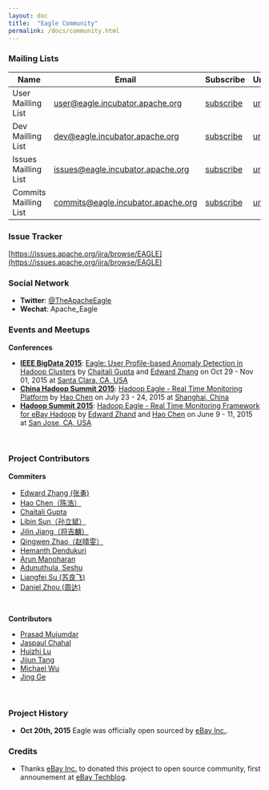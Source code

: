 ```yaml
---
layout: doc
title:  "Eagle Community" 
permalink: /docs/community.html
---
```

### Mailing Lists

|Name|Email|Subscribe|Unsubscribe|Archive|
|----|-----|---------|-----------|-------|
| User Mailling List|[user@eagle.incubator.apache.org](mailto:user@eagle.incubator.apache.org)|[subscribe](mailto:user-subscribe@eagle.incubator.apache.org)|[unsubscribe](mailto:user-unsubscribe@eagle.incubator.apache.org)| [eagle-user](http://mail-archives.apache.org/mod_mbox/eagle-user/)|
| Dev Mailling List|[dev@eagle.incubator.apache.org](mailto:dev@eagle.incubator.apache.org)|[subscribe](mailto:dev-subscribe@eagle.incubator.apache.org)|[unsubscribe](mailto:dev-unsubscribe@eagle.incubator.apache.org)| [eagle-dev](http://mail-archives.apache.org/mod_mbox/eagle-dev/)|
| Issues Mailling List|[issues@eagle.incubator.apache.org](mailto:issues@eagle.incubator.apache.org)|[subscribe](mailto:issues-subscribe@eagle.incubator.apache.org)|[unsubscribe](mailto:issues-unsubscribe@eagle.incubator.apache.org)| [eagle-issues](http://mail-archives.apache.org/mod_mbox/eagle-issues/)|
| Commits Mailling List|[commits@eagle.incubator.apache.org](mailto:commits@eagle.incubator.apache.org)|[subscribe](mailto:commits-subscribe@eagle.incubator.apache.org)|[unsubscribe](mailto:commits-unsubscribe@eagle.incubator.apache.org)| [eagle-commits](http://mail-archives.apache.org/mod_mbox/eagle-commits/)|


### Issue Tracker

[https://issues.apache.org/jira/browse/EAGLE](https://issues.apache.org/jira/browse/EAGLE)

### Social Network

* **Twitter**: [@TheApacheEagle](https://twitter.com/TheApacheEagle)
* **Wechat**: Apache_Eagle

### Events and Meetups

**Conferences**

* [**IEEE BigData 2015**](http://cci.drexel.edu/bigdata/bigdata2015/): [Eagle: User Profile-based Anomaly Detection in Hadoop Clusters](http://cci.drexel.edu/bigdata/bigdata2015/APaper.html) by [Chaitali Gupta](https://github.com/chaitaligupta) and [Edward Zhang](https://github.com/yonzhang) on Oct 29 - Nov 01, 2015 at [Santa Clara, CA, USA](https://www.google.com/maps/place/Santa+Clara,+CA)
* [**China Hadoop Summit 2015**](http://www.chinahadoop.com/english): [Hadoop Eagle - Real Time Monitoring Platform](http://www.slideshare.net/haoch/hadoop-eaglev4) by [Hao Chen](https://github.com/haoch) on July 23 - 24, 2015 at [Shanghai, China](https://www.google.com/maps/place/Shanghai,+China)
* [**Hadoop Summit 2015**](http://2015.hadoopsummit.org/san-jose/): [Hadoop Eagle - Real Time Monitoring Framework for eBay Hadoop](http://www.slideshare.net/Hadoop_Summit/hadoop-eagle-real-time-monitoring) by [Edward Zhand](https://github.com/yonzhang) and [Hao Chen](https://github.com/haoch) on June 9 - 11, 2015 at [San Jose, CA, USA](https://www.google.com/maps/place/San+Jose,+CA)
<br/>

### Project Contributors

**Commiters**

* [Edward Zhang (张勇)](https://github.com/yonzhang)
* [Hao Chen（陈浩）](https://github.com/haoch)
* [Chaitali Gupta](https://github.com/chaitaligupta)
* [Libin Sun（孙立斌）](https://github.com/sunlibin)
* [Jilin Jiang（将吉麟）](https://github.com/zombiej)
* [Qingwen Zhao（赵晴雯）](https://github.com/qingwen220)
* [Hemanth Dendukuri](https://github.com/hdendukuri)
* [Arun Manoharan](https://github.com/armanoharan)
* [Adunuthula, Seshu](https://github.com/seshuad)
* [Liangfei Su (苏良飞)](https://github.com/RalphSu)
* [Daniel Zhou (周达)](https://github.com/DadanielZ)
<br/>

**Contributors**

* [Prasad Mujumdar](https://github.com/pmujumdar)
* [Jaspaul Chahal](https://github.com/Jashchahal)
* [Huizhi Lu](https://github.com/pkuwm)
* [Jijun Tang](https://github.com/r7raul1984)
* [Michael Wu](https://github.com/anyway1021)
* [Jing Ge](https://github.com/JingGe)
<br/>

### Project History

* **Oct 20th, 2015** Eagle was officially open sourced by [eBay Inc.](http://www.ebay.com).

### Credits

* Thanks [eBay Inc.](http://www.ebay.com) to donated this project to open source community, first announement at [eBay Techblog](http://www.ebaytechblog.com/2015/10/23/eagle-is-your-hadoop-data-secured/).
